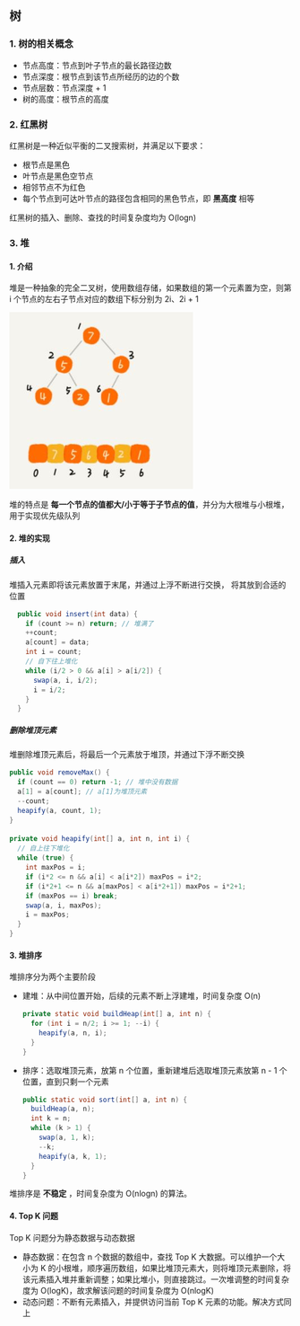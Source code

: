 ## 树

### 1. 树的相关概念

- 节点高度：节点到叶子节点的最长路径边数
- 节点深度：根节点到该节点所经历的边的个数
- 节点层数：节点深度 + 1
- 树的高度：根节点的高度



### 2. 红黑树

红黑树是一种近似平衡的二叉搜索树，并满足以下要求：

- 根节点是黑色
- 叶节点是黑色空节点
- 相邻节点不为红色
- 每个节点到可达叶节点的路径包含相同的黑色节点，即 **黑高度** 相等

红黑树的插入、删除、查找的时间复杂度均为 O(logn)



### 3. 堆

#### 1. 介绍

堆是一种抽象的完全二叉树，使用数组存储，如果数组的第一个元素置为空，则第 i 个节点的左右子节点对应的数组下标分别为 2i、2i + 1

<img src="img/堆的数组实现.jpg" />

堆的特点是 **每一个节点的值都大/小于等于子节点的值**，并分为大根堆与小根堆，用于实现优先级队列

#### 2. 堆的实现

##### 插入

堆插入元素即将该元素放置于末尾，并通过上浮不断进行交换， 将其放到合适的位置

``` java
  public void insert(int data) {
    if (count >= n) return; // 堆满了
    ++count;
    a[count] = data;
    int i = count;
    // 自下往上堆化
    while (i/2 > 0 && a[i] > a[i/2]) { 
      swap(a, i, i/2);
      i = i/2;
    }
  }
```

##### 删除堆顶元素

堆删除堆顶元素后，将最后一个元素放于堆顶，并通过下浮不断交换

``` java
public void removeMax() {
  if (count == 0) return -1; // 堆中没有数据
  a[1] = a[count]; // a[1]为堆顶元素
  --count;
  heapify(a, count, 1);
}
 
private void heapify(int[] a, int n, int i) {
  // 自上往下堆化  
  while (true) {
    int maxPos = i;
    if (i*2 <= n && a[i] < a[i*2]) maxPos = i*2;
    if (i*2+1 <= n && a[maxPos] < a[i*2+1]) maxPos = i*2+1;
    if (maxPos == i) break;
    swap(a, i, maxPos);
    i = maxPos;
  }
}
```

#### 3. 堆排序

堆排序分为两个主要阶段

- 建堆：从中间位置开始，后续的元素不断上浮建堆，时间复杂度 O(n)

  ``` java
  private static void buildHeap(int[] a, int n) {
    for (int i = n/2; i >= 1; --i) {
      heapify(a, n, i);
    }
  }
  ```

- 排序：选取堆顶元素，放第 n 个位置，重新建堆后选取堆顶元素放第 n - 1 个位置，直到只剩一个元素

  ```java
  public static void sort(int[] a, int n) {
    buildHeap(a, n);
    int k = n;
    while (k > 1) {
      swap(a, 1, k);
      --k;
      heapify(a, k, 1);
    }
  }
  ```

堆排序是 **不稳定** ，时间复杂度为 O(nlogn) 的算法。

#### 4. Top K 问题

Top K 问题分为静态数据与动态数据

- 静态数据：在包含 n 个数据的数组中，查找 Top K 大数据。可以维护一个大小为 K 的小根堆，顺序遍历数组，如果比堆顶元素大，则将堆顶元素删除，将该元素插入堆并重新调整；如果比堆小，则直接跳过。一次堆调整的时间复杂度为 O(logK)，故求解该问题的时间复杂度为 O(nlogK)
- 动态问题：不断有元素插入，并提供访问当前 Top K 元素的功能。解决方式同上

